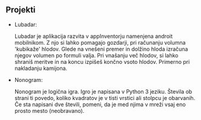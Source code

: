 ﻿Projekti
----
- Lubadar:


    Lubadar je aplikacija razvita v appInventorju namenjena androit mobilnikom. Z njo si lahko pomagajo gozdarji, pri računanju volumna 'kubikaže' hlodov. 
Glede na vnešeni premer in dolžino hloda izračuna njegov volumen po formuli valja. Pri vnašanju več hlodov, si lahko shraniš meritve in na koncu izpišeš končno vsoto hlodov. Primerno pri nakladanju kamijona.


- Nonogram:


    Nonogram je logična igra. Igro je napisana v Python 3 jeziku.
Števila ob strani ti povedo, koliko kvadratov je v tisti vrstici ali stolpcu je obarvanih. Če sta napisani dve števili, pomeni, da je med njima v mreži vsaj eno prosto mesto (neobravano).
